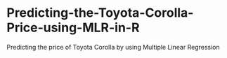 # Predicting-the-Toyota-Corolla-Price-using-MLR-in-R
Predicting the price of Toyota Corolla by using Multiple Linear Regression 
